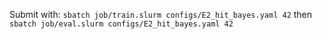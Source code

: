 Submit with: `sbatch job/train.slurm configs/E2_hit_bayes.yaml 42` then `sbatch job/eval.slurm configs/E2_hit_bayes.yaml 42`